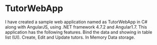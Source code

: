# TutorWebApp
I have created a sample web application named as TutorWebApp in C# along with AngularJS, using .NET framework 4.7.2 and Angular1.7. This application has the following features.
Bind the data and showing in table list (UI).
Create, Edit and Update tutors.
In Memory Data storage.
